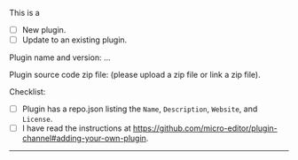 This is a

* [ ] New plugin.
* [ ] Update to an existing plugin.

Plugin name and version: ...

Plugin source code zip file: (please upload a zip file or link a zip file).

<!-- In your PR, please list the zip file link as if it has been uploaded to https://github.com/micro-editor/plugin-channel/releases/tag/plugins. -->
<!-- If your plugin is approved, it will be uploaded there when merging the PR. -->

Checklist:

* [ ] Plugin has a repo.json listing the `Name`, `Description`, `Website`, and `License`.
* [ ] I have read the instructions at https://github.com/micro-editor/plugin-channel#adding-your-own-plugin.

---

<!-- Other comments here -->
